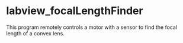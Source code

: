 # labview_focalLengthFinder
This program remotely controls a motor with a sensor to find the focal length of a convex lens.

